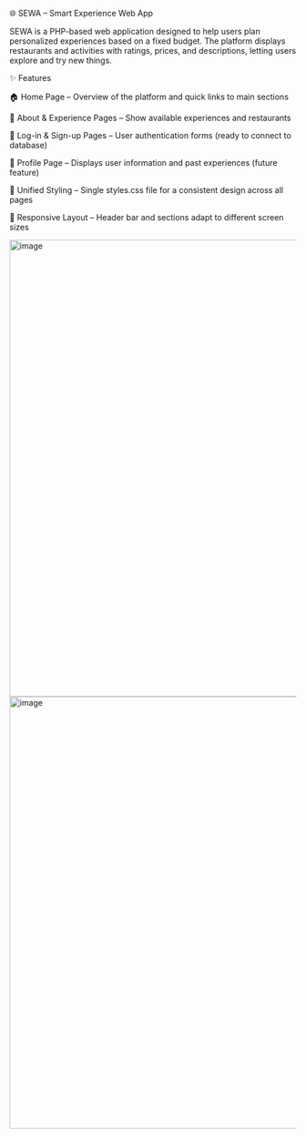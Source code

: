 🌐 SEWA – Smart Experience Web App

SEWA is a PHP-based web application designed to help users plan personalized experiences based on a fixed budget.
The platform displays restaurants and activities with ratings, prices, and descriptions, letting users explore and try new things.

✨ Features

🏠 Home Page – Overview of the platform and quick links to main sections

📖 About & Experience Pages – Show available experiences and restaurants

🔑 Log-in & Sign-up Pages – User authentication forms (ready to connect to database)

👤 Profile Page – Displays user information and past experiences (future feature)

🎨 Unified Styling – Single styles.css file for a consistent design across all pages

📱 Responsive Layout – Header bar and sections adapt to different screen sizes

<img width="1600" height="803" alt="image" src="https://github.com/user-attachments/assets/75bd30e0-d026-4d88-b05a-41aba3051f47" />

<img width="1600" height="759" alt="image" src="https://github.com/user-attachments/assets/e11d1df7-15d3-42f1-aa00-04d4d479554b" />
